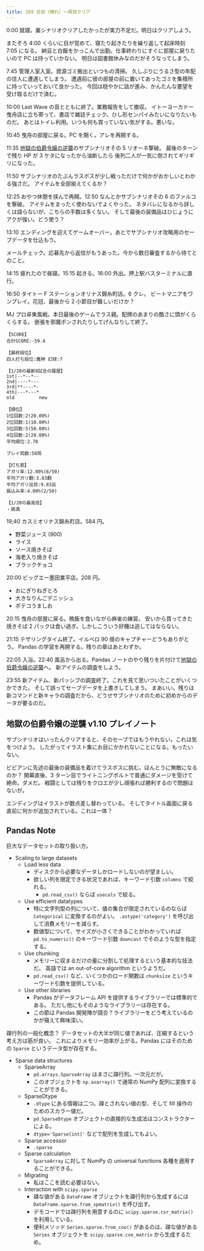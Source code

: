 ```yaml
---
title: 269 日目（晴れ）一周目クリア
---
```


0:00 就寝。裏シナリオクリアしたかったが実力不足だ。明日はクリアしよう。

またぞろ 4:00 くらいに目が覚めて、寝たり起きたりを繰り返して起床時刻 7:05 になる。
納豆と白飯をかっこんで出勤。仕事終わりにすぐに部屋に戻りたいので PC は持っていかない。
明日は図書館休みなのだがそうなってしまう。

7:45 管理人室入室。資源ゴミ搬出といつもの清掃。
久しぶりにうるさ型の年配の住人に遭遇してしまう。
遭遇前に彼の部屋の前に置いてあったゴミを集積所に持っていっておいて良かった。
今回は穏やかに話が進み、かんたんな要望を受け取るだけで済む。

10:00 Last Wave の音とともに終了。業務報告をして撤収。
イトーヨーカドー曳舟店に立ち寄って、書店で雑誌チェック。ひし形センパイみたいになりたいものだ。
あとはトイレ利用。いつも何も買っていない気がする。悪いな。

10:45 曳舟の部屋に戻る。PC を開く。アレを再開する。

11:35 [地獄の伯爵令嬢の逆襲][bshf21a]のサブシナリオその 5 リオーネ撃破。
最後のターンで残り HP が 3 ケタになったから油断したら
後列二人が一気に倒されてギリギリになった。

11:50 サブシナリオのたぶんラスボスが少し戦っただけで何かがおかしいとわかる強さだ。
アイテムを全部揃えてくるか？

12:25 おやつ休憩を挟んで再開。12:50 なんとかサブシナリオその 6 のファルコを撃破。
アイテムをまったく使わないでよくやった。
ネタバレになるから詳しくは語らないが、こちらの手数は多くない。
そして最後の装備品はひじょうにアクが強い。どう使う？

13:10 エンディングを迎えてゲームオーバー。あとでサブシナリオ攻略用のセーブデータを仕込もう。

メールチェック。応募先から返信がもうあった。今から数日審査するから待てとのこと。

14:15 疲れたので昼寝。15:15 起きる。16:00 外出。押上駅バスターミナルに直行。

16:50 タイトー F ステーションオリナス錦糸町店。6 クレ。
ビートマニアをワンプレイ。花冠、最後から 2 小節目が難しいだけか？

MJ プロ卓東風戦。本日最後のゲームでラス親。配牌のあまりの酷さに頭がくらくらする。
嵌張を邪魔ポンされたりしてげんなりして終了。

```text
【SCORE】
合計SCORE:-59.4

【最終段位】
四人打ち段位:魔神 幻球:7

【1/20の最新8試合の履歴】
1st|--*--*--
2nd|----*---
3rd|**----*-
4th|---*---*
old         new

【順位】
1位回数:2(20.00%)
2位回数:1(10.00%)
3位回数:5(50.00%)
4位回数:2(20.00%)
平均順位:2.70

プレイ局数:50局

【打ち筋】
アガリ率:12.00%(6/50)
平均アガリ翻:3.83翻
平均アガリ巡目:9.83巡
振込み率:4.00%(2/50)

【1/20の最高役】
・跳満
```

19;40 カスミオリナス錦糸町店。584 円。

* 野菜ジュース (900)
* ライス
* ソース焼きそば
* 海老入り焼きそば
* ブラックチョコ

20:00 ビッグエー墨田業平店。208 円。

* おにぎりねぎとろ
* 大きなりんごデニッシュ
* ポテコうましお

20:15 曳舟の部屋に戻る。晩飯を食いながら麻雀の練習。
安いから買ってきた焼きそば 2 パックは食い過ぎ。しかしこういう好機は逃してはならない。

21:15 テザリングタイム終了。イルベロ 90 億のキャプチャーどうもありがとう。
Pandas の学習を再開する。残りの章はあとわずか。

22:05 入浴。22:40 風呂から出る。Pandas ノートのやり残りを片付けて[地獄の伯爵令嬢の逆襲][bshf21a]へ。
新アイテムの調査をしよう。

23:55 新アイテム、新パッシブの調査終了。これを見て思いついたことがいくつかできた。
そして誤ってセーブデータを上書きしてしまう。
まあいい。残りは新コマンドと新キャラの調査だから、どうせサブシナリオのために初めからのデータが要るのだ。

## 地獄の伯爵令嬢の逆襲 v1.10 プレイノート

サブシナリオはいったんクリアすると、そのセーブではもうやれない。これは気をつけよう。
したがってイラスト集にお目にかかれないことになる。もったいない。

ビビアンに先述の最後の装備品を着けてラスボスに挑む。ほんとうに無敵になるのか？
開幕直後、3 ターン目でライトニングボルトで普通にダメージを受けて絶命。ダメだ。
戦闘としては残りをクロエが少し頑張れば勝利するので問題はないが。

エンディングはイラストが数点差し替わっている。
そしてタイトル画面に戻る直前に何かが追加されている。これは一体？

## Pandas Note

巨大なデータセットの取り扱い方。

* Scaling to large datasets
  * Load less data
    * ディスクから必要なデータしかロードしないのが望ましい。
    * 欲しい列を限定できる状況であれば、キーワード引数 `columns` で絞れる。
      * `pd.read_csv()` ならば `usecols` で絞る。
  * Use efficient datatypes
    * 特に文字列型の列について、値の集合が限定されているのならば `Categorical` に変換するのがよい。
      `.astype('category')` を呼び出して消費メモリーを減らす。
    * 数値型について、サイズが小さくできることがわかっていれば
      `pd.to_numeric()` のキーワード引数 `downcast` でそのような型を指定する。
  * Use chunking
    * メモリーに収まるだけの量に分割して処理するという基本的な技法だ。
      英語では an out-of-core algorithm というようだ。
    * `pd.read_csv()` など、いくつかのロード関数は `chunksize` というキーワード引数を提供している。
  * Use other libraries
    * Pandas がデータフレーム API を提供するライブラリーでは標準的である。
      ただし他にもそのようなライブラリーは存在する。
    * この節は Pandas 開発陣が競合？ライブラリーをどう考えているのかが窺えて興味深い。

疎行列の一般化概念？
データセットの大半が同じ値であれば、圧縮するという考え方は筋が良い。
これによりメモリー効率が上がる。Pandas にはそのための `Sparse` というデータ型が存在する。

* Sparse data structures
  * SparseArray
    * `pd.arrays.SparseArray` はまさに疎行列。一次元だが。
    * このオブジェクトを `np.asarray()` で通常の NumPy 配列に変換することができる。
  * SparseDtype
    * `.dtype` にある情報は二つ。疎とされない値の型、そして fill 操作のためのスカラー値だ。
    * `pd.SparseDtype` オブジェクトの直接的な生成法はコンストラクターによる。
    * `dtype='Sparse[int]'` などで配列を生成してもよい。
  * Sparse accessor
    * `.sparse`
  * Sparse calculation
    * `SparseArray` に対して NumPy の universal functions 各種を適用することができる。
  * Migrating
    * 私はここを読む必要はない。
  * Interaction with `scipy.sparse`
    * 疎な値がある `DataFrame` オブジェクトを疎行列から生成するには `DataFrame.sparse.from_spmatrix()` を呼び出す。
    * デモコードでは疎行列を用意するのに `scipy.sparse.csr_matrix()` を利用している。
    * 便利メソッド `Series.sparse.from_coo()` があるのは、疎な値がある
      `Series` オブジェクトを `scipy.sparse.coo_matrix` から生成するため。

[bshf21a]: https://www.freem.ne.jp/win/game/24805
